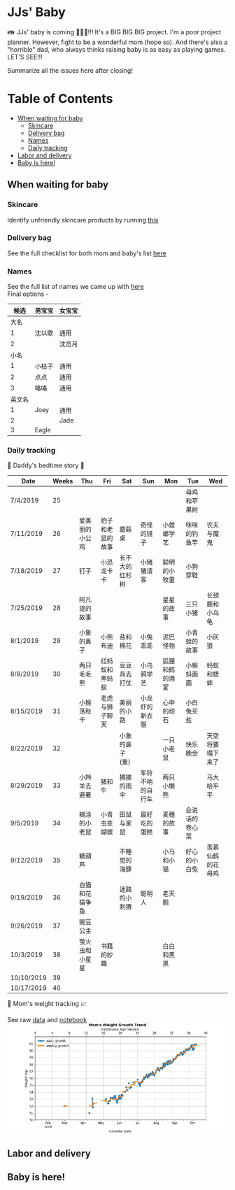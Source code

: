 # JJs' Baby
:family: JJs' baby is coming :baby::maple_leaf::pig_nose:!!! It's a BIG BIG BIG project. I'm a poor project planner. However, fight to be a wonderful mom (hope so). And there's also a "horrible" dad, who always thinks raising baby is as easy as playing games. LET'S SEE!!!  

Summarize all the issues here after closing!
# Table of Contents
<!-- MarkdownTOC -->

- [When waiting for baby](#when-waiting-for-baby)
	- [Skincare](#skincare)
	- [Delivery bag](#delivery-bag)
	- [Names](#names)
	- [Daily tracking](#daily-tracking)
- [Labor and delivery](#labor-and-delivery)
- [Baby is here!](#baby-is-here)

<!-- /MarkdownTOC -->
## When waiting for baby
### Skincare
Identify unfriendly skincare products by running [this](./skincare/identify_unfriendly_skincare_products.ipynb)

### Delivery bag
See the full checklist for both mom and baby's list [here](./preparation/delivery_bag.md)

### Names
See the full list of names we came up with [here](./preparation/names.md)  
Final options -  

| 候选 | 男宝宝 | 女宝宝 | 
| --- | --- | --- |
| 大名 |  |  |
| 1 | 沈以歌 | 通用 |
| 2 |  | 沈览月 |
| 小名 | | |
| 1 | 小桔子 | 通用 |
| 2 | 点点 | 通用 |
| 3 | 咯咯 | 通用 |
| 英文名 | | |
| 1 | Joey | 通用 |
| 2 |   | Jade |
| 3 | Eagle |  |    

### Daily tracking
:man: Daddy's bedtime story :first_quarter_moon_with_face:  

| Date | Weeks | **Thu** | Fri | Sat | Sun | Mon | Tue | Wed |
| --- | --- | --- | --- | --- | --- | --- | --- | --- |
| 7/4/2019 | 25 |   |   |   |   |   | 母鸡和苹果树 |  
| 7/11/2019 | 26 | 爱美丽的小公鸡 | 豹子和老鼠的故事 | 蘑菇桌 | 奇怪的镜子 | 小螳螂学艺  | 咪咪的钓鱼竿 | 农夫与魔鬼 | 
| 7/18/2019 | 27 | 钉子 | 小恐龙卡卡 | 长不大的红杉树 | 小猪猪请客 | 聪明的小牧童  | 小狗穿鞋  |
| 7/25/2019 | 28 | 阿凡提的故事 |   |   |   | 星星的故事 | 三只小猪 | 长颈鹿和小乌龟 | 
| 8/1/2019 | 29 | 小象的鼻子 | 小熊布迪 | 盐和棉花 | 小兔乖乖 | 泥巴怪物 | 小青蛙的故事 | 小灰狼 | 
| 8/8/2019 | 30 | 两只毛毛熊 | 红蚂蚁和黑蚂蚁 | 豆豆兵去打仗 | 小乌鸦学艺 | 狐狸和鹤的酒宴 | 小蝌蚪画画 | 蚂蚁和蟋蟀 |
| 8/15/2019 | 31 | 小猴荡秋千 | 老虎与狮子聊天 | 美丽的小路 | 小龙虾的新衣服 | 心中的顽石 | 小白兔买盐 |  
| 8/22/2019 | 32 |   |   | 小象的鼻子(重) |  | 一只小老鼠 | 快乐晚会 | 天空将要塌下来了 | 
| 8/29/2019 | 33 | 小羚羊去避暑 | 猪和牛 | 狒狒的雨伞 | 车铃不响的自行车 | 两只小懒熊 |   | 马大哈平平 |
| 9/5/2019 | 34 | 糊涂的小老鼠 | 小青虫变蝴蝶 | 田鼠与家鼠 | 最好吃的蛋糕 | 麦穗的故事 | 会说话的卷心菜 | 
| 9/12/2019 | 35 | 糖葫芦 |   | 不睡觉的海豚 |   | 小马和小猫 | 好心的小白兔 | 羡慕仙鹤的花母鸡 | 
| 9/19/2019 | 36 | 白猫和花猫争鱼 |  | 迷路的小刺猬 | 聪明人 | 老天鹅 |   | 
| 9/26/2019 | 37 | 豌豆公主 |   |   |   |   |   |  
| 10/3/2019 | 38 | 萤火虫和小星星 | 书籍的妙趣 |   |   | 白白和黑黑 |   |
| 10/10/2019 | 39 |   |   |   |   |   |   |  
| 10/17/2019 | 40 |   |   |   |   |   |   |  

:woman: Mom's weight tracking :chart_with_upwards_trend:  

See raw [data](./tracking/daily_tracking.xlsx) and [notebook](./tracking/notebooks/weight_growth.ipynb)
![trend](./tracking/notebooks/mom_weight_growth.png)

## Labor and delivery

## Baby is here!

